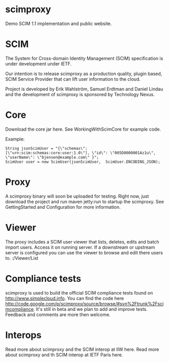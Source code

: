 # scimproxy
Demo SCIM 1.1 implementation and public website.

# SCIM
The System for Cross-domain Identity Management (SCIM) specification is under development under IETF.

Our intention is to release scimproxy as a production quality, plugin based, SCIM Service Provider that can lift user information to the cloud.

Project is developed by Erik Wahlström, Samuel Erdtman and Daniel Lindau and the development of scimproxy is sponsored by Technology Nexus.

# Core
Download the core jar here. See WorkingWithScimCore for example code.

Example:
```
String jsonScimUser = "{\"schemas\": [\"urn:scim:schemas:core:user:1.0\"], \"id\": \"005D0000001Az1u\",  \"userName\": \"bjensen@example.com\" }";
ScimUser user = new ScimUser(jsonScimUser,  ScimUser.ENCODING_JSON);
```

# Proxy
A scimproxy binary will soon be uploaded for testing. Right now, just download the project and run maven jetty:run to startup the scimproxy. See GettingStarted and Configuration for more information.

# Viewer
The proxy includes a SCIM user viewer that lists, deletes, edits and batch import users. Access it on running server. If a downstream or upstream server is configured you can use the viewer to browse and edit there users to. <server>:<port>/Viewer/List

# Compliance tests
scimproxy is used to build the official SCIM compliance tests found on http://www.simplecloud.info. You can find the code here http://code.google.com/p/scimproxy/source/browse/#svn%2Ftrunk%2Fscimcompliance. It's still in beta and we plan to add and improve tests. Feedback and comments are more then welcome.


# Interops
Read more about scimproxy and the SCIM interop at IIW here.
Read more about scimproxy and th SCIM interop at IETF Paris here.

